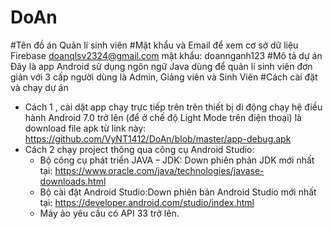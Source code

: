 # DoAn
#Tên đồ án Quản lí sinh viên
#Mật khẩu và Email để xem cơ sở dữ liệu Firebase
doanqlsv2324@gmail.com
mật khẩu: doannganh123
#Mô tả dự án
   Đây là app Android sử dụng ngôn ngữ Java dùng để quản lí sinh viên đơn giản với 3 cấp người dùng là Admin, Giảng viên và Sinh Viên
#Cách cài đặt và chạy dự án
  - Cách 1 , cài dặt app chạy trực tiếp trên trên thiết bị di động chạy hệ điều hành Android 7.0 trở lên (để ở chế độ Light Mode trên điện thoại)  là download file apk từ link này: https://github.com/VyNT1412/DoAn/blob/master/app-debug.apk
  - Cách 2 chạy project thông qua công cụ Android Studio:
    + Bộ công cụ phát triển JAVA – JDK: Down phiên phản JDK mới nhất tại: https://www.oracle.com/java/technologies/javase-downloads.html
    + Bộ cài đặt Android Studio:Down phiên bản Android Studio mới nhất tại: https://developer.android.com/studio/index.html
    + Máy ảo yêu cầu có API 33 trở lên.

